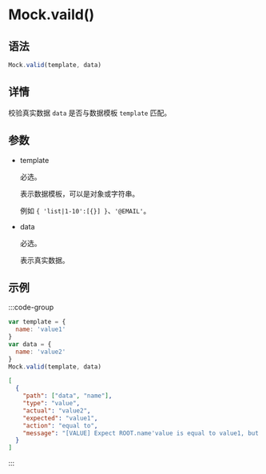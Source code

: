 # Mock.vaild()

## 语法

```js
Mock.valid(template, data)
```

## 详情

校验真实数据 `data` 是否与数据模板 `template` 匹配。

## 参数

- template

  必选。

  表示数据模板，可以是对象或字符串。

  例如 `{ 'list|1-10':[{}] }`、`'@EMAIL'`。

- data

  必选。

  表示真实数据。

## 示例

:::code-group

```js [用法]
var template = {
  name: 'value1'
}
var data = {
  name: 'value2'
}
Mock.valid(template, data)
```

```json [返回结果]
[
  {
    "path": ["data", "name"],
    "type": "value",
    "actual": "value2",
    "expected": "value1",
    "action": "equal to",
    "message": "[VALUE] Expect ROOT.name'value is equal to value1, but is value2"
  }
]
```

:::
